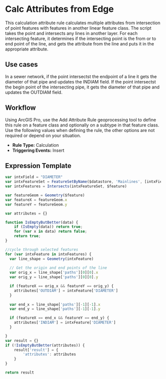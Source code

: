 # Calc Attributes from Edge

This calculation attribute rule calculates multiple attributes from intersection of point features with features in another linear feature class. 
The script takes the point and intersects any lines in another layer.  For each intersecting feature, it determines if the intersecting point is the from or to end point of the line, and gets the attribute from the line and puts it in the appropriate attribute. 

## Use cases

In a sewer network, if the point intersectst the endpoint of a line it gets the diameter of that pipe and updates the INDIAM field.  If the point intersectst the begin point of the intersecting pipe, it gets the diameter of that pipe and updates the OUTDIAM field. 

## Workflow

Using ArcGIS Pro, use the Add Attribute Rule geoprocessing tool to define this rule on a feature class and optionally on a subtype in that feature class.  Use the following values when defining the rule, the other options are not required or depend on your situation.
  
  - **Rule Type:** Calculation
  - **Triggering Events:** Insert

## Expression Template

```js
var intxField = "DIAMETER"
var intxFeatureSet = FeatureSetByName($datastore, 'Mainlines', [intxField], true)
var intxFeatures = Intersects(intxFeatureSet, $feature)

var featureGeom = Geometry($feature)
var featureX = featureGeom.x
var featureY = featureGeom.y

var attributes = {}

function IsEmptyButBetter(data) {
    if (IsEmpty(data)) return true;
    for (var x in data) return false;
    return true;
}

//cycle through selected features
for (var intxFeature in intxFeatures) {
  var line_shape = Geometry(intxFeature)
    
  // Get the origin and end points of the line
  var orig_x = line_shape['paths'][0][0].x
  var orig_y = line_shape['paths'][0][0].y

  if (featureX == orig_x && featureY == orig_y) {
    attributes['OUTDIAM'] = intxFeature['DIAMETER']
  }
  
  var end_x = line_shape['paths'][-1][-1].x
  var end_y = line_shape['paths'][-1][-1].y

  if (featureX == end_x && featureY == end_y) {
    attributes['INDIAM'] = intxFeature['DIAMETER']
  }

}
var result = {}
if (!IsEmptyButBetter(attributes)) {
    result['result'] = {
        'attributes': attributes
    }
}

return result
```
